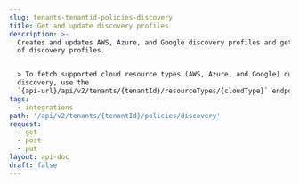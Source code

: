 ```yaml
---
slug: tenants-tenantid-policies-discovery
title: Get and update discovery profiles
description: >-
  Creates and updates AWS, Azure, and Google discovery profiles and gets a list
  of discovery profiles.


  > To fetch supported cloud resource types (AWS, Azure, and Google) during
  discovery, use the
  `{api-url}/api/v2/tenants/{tenantId}/resourceTypes/{cloudType}` endpoint.
tags:
  - integrations
path: '/api/v2/tenants/{tenantId}/policies/discovery'
request:
  - get
  - post
  - put
layout: api-doc
draft: false
---
```

